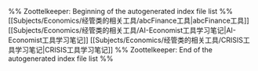 %% Zoottelkeeper: Beginning of the autogenerated index file list  %%
 [[Subjects/Economics/经管类的相关工具/abcFinance工具|abcFinance工具]]
 [[Subjects/Economics/经管类的相关工具/AI-Economist工具学习笔记|AI-Economist工具学习笔记]]
 [[Subjects/Economics/经管类的相关工具/CRISIS工具学习笔记|CRISIS工具学习笔记]]
%% Zoottelkeeper: End of the autogenerated index file list  %%
